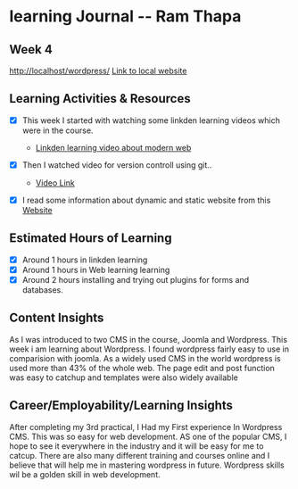 # learning Journal -- Ram Thapa

## Week 4

<http://localhost/wordpress/>
[Link to local website](http://localhost/wordpress/)

## Learning Activities & Resources

- [x] This week I started with watching some linkden learning videos which were in the course.
  - [Linkden learning video about modern web](https://www.linkedin.com/learning/mapping-the-modern-web-design-process/create-great-informational-user-experiences?u=2223545)

- [x] Then I watched video for version controll using git..
  - [Video Link](https://www.linkedin.com/learning/version-control-for-everyone-2/doing-a-piece-of-work?autoSkip=true&resume=false&u=2223545https://www.linkedin.com/learning/version-control-for-everyone-2/doing-a-piece-of-work?autoSkip=true&resume=false&u=2223545)

- [x] I read some information about dynamic and static website from this [Website](https://www.linkedin.com/learning/version-control-for-everyone-2/write-and-commit-in-small-chunks?autoSkip=true&resume=false&u=2223545)

## Estimated Hours of Learning

- [x] Around 1 hours in linkden learning
- [x] Around 1 hours in Web learning learning
- [x] Around 2 hours installing and trying out plugins for forms and databases.

## Content Insights

As I was introduced to two CMS in the course, Joomla and Wordpress. This week i am learning about Wordpress. I found wordpress fairly easy to use in comparision with joomla. As a widely used CMS in the world wordpress is used more than 43% of the whole web. The page edit and post function was easy to catchup and templates were also widely available

## Career/Employability/Learning Insights

After completing my 3rd practical, I Had my First experience In Wordpress CMS. This was so easy for web development. AS one of the popular CMS, I hope to see it everywhere in the industry and it will be easy for me to catcup. There are also many different training and courses online and I believe that will help me in mastering wordpress in future. Wordpress skills wil be a golden skill in web development.
